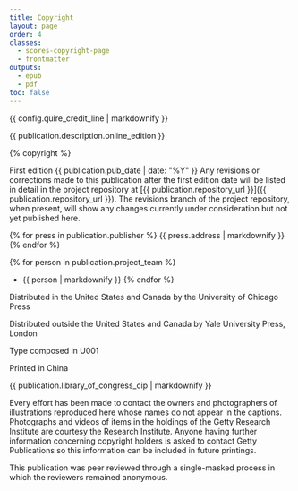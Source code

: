 ```yaml
---
title: Copyright
layout: page
order: 4
classes:
  - scores-copyright-page
  - frontmatter
outputs:
  - epub
  - pdf
toc: false
---
```


{{ config.quire_credit_line | markdownify }}

{{ publication.description.online_edition }}

{% copyright %}

First edition {{ publication.pub_date | date: "%Y" }}
Any revisions or corrections made to this publication after the first edition date will be listed in detail in the project repository at [{{ publication.repository_url }}]({{ publication.repository_url }}). The revisions branch of the project repository, when present, will show any changes currently under consideration but not yet published here.

<div class="publisher">

{% for press in publication.publisher %}
{{ press.address | markdownify }}
{% endfor %}

</div>
<div class="project-team">

{% for person in publication.project_team %}
- {{ person | markdownify }}
{% endfor %}

</div>
<div class="distribution">

Distributed in the United States and Canada by the University of Chicago Press

Distributed outside the United States and Canada by Yale University Press, London

Type composed in U001

Printed in China

</div>
<div class="cip-data">

{{ publication.library_of_congress_cip | markdownify }}

</div>
<div class="pub-info">

Every effort has been made to contact the owners and photographers of illustrations reproduced here whose names do not appear in the captions. Photographs and videos of items in the holdings of the Getty Research Institute are courtesy the Research Institute. Anyone having further information concerning copyright holders is asked to contact Getty Publications so this information can be included in future printings. 

This publication was peer reviewed through a single-masked process in which the reviewers remained anonymous.

</div>


